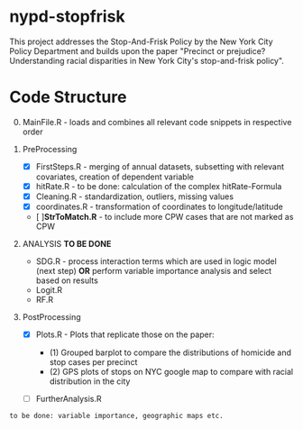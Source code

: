 # nypd-stopfrisk
This project addresses the Stop-And-Frisk Policy by the New York City Policy Department and builds upon the paper "Precinct or prejudice? Understanding racial disparities in New York City's stop-and-frisk policy".

# Code Structure
0) MainFile.R - loads and combines all relevant code snippets in respective order

  1) PreProcessing
      - [x] FirstSteps.R - merging of annual datasets, subsetting with relevant covariates, creation of dependent variable
      - [x] hitRate.R - to be done: calculation of the complex hitRate-Formula
      - [x] Cleaning.R - standardization, outliers, missing values
      - [x] coordinates.R - transformation of coordinates to longitude/latitude
      - [ ]**StrToMatch.R** - to include more CPW cases that are not marked as CPW 
      
  2) ANALYSIS  **TO BE DONE**
      - SDG.R - process interaction terms which are used in logic model (next step)  **OR**  perform variable importance analysis and select based on results
      - Logit.R
      - RF.R 
   
  3) PostProcessing
      - [x] Plots.R - Plots that replicate those on the paper:
        - (1) Grouped barplot to compare the distributions of homicide and stop cases per precinct
        - (2) GPS plots of stops on NYC google map to compare with racial distribution in the city
      - [ ] FurtherAnalysis.R
      
      
    to be done: variable importance, geographic maps etc.
